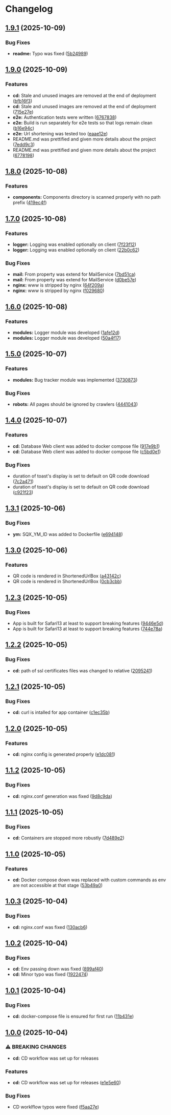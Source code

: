 # Changelog

## [1.9.1](https://github.com/websavva/shortqix/compare/v1.9.0...v1.9.1) (2025-10-09)


### Bug Fixes

* **readme:** Typo was fixed ([5b24989](https://github.com/websavva/shortqix/commit/5b249899ca2db6436db89d5fe33b3acd3decb135))

## [1.9.0](https://github.com/websavva/shortqix/compare/v1.8.0...v1.9.0) (2025-10-09)


### Features

* **cd:** Stale and unused images are removed at the end of deployment ([bfb16f3](https://github.com/websavva/shortqix/commit/bfb16f3bd48b5c0bc02eb2b0c7c320b1141be19c))
* **cd:** Stale and unused images are removed at the end of deployment ([715e27e](https://github.com/websavva/shortqix/commit/715e27e3d455f67aa4198751dca08043c9ebc4d9))
* **e2e:** Authentication tests were written ([6767838](https://github.com/websavva/shortqix/commit/67678388304dd23752479c8a1997b97163cd265a))
* **e2e:** Build is run separately for e2e tests so that logs remain clean ([b16e94c](https://github.com/websavva/shortqix/commit/b16e94cdda3e4aebc42f96a35d6d60ed32a1c063))
* **e2e:** Url shortening was tested too ([eaae12e](https://github.com/websavva/shortqix/commit/eaae12eadfb91909368150707025d0b93e18c98f))
* README.md was prettified and given more details about the project ([7edd9c3](https://github.com/websavva/shortqix/commit/7edd9c30b56d8e08138b6e3ea236e629a848be5e))
* README.md was prettified and given more details about the project ([6778198](https://github.com/websavva/shortqix/commit/67781981c170d526b9853c25472199367f6b4d63))

## [1.8.0](https://github.com/websavva/shortqix/compare/v1.7.0...v1.8.0) (2025-10-08)


### Features

* **components:** Components directory is scanned properly with no path prefix ([419ec4f](https://github.com/websavva/shortqix/commit/419ec4f1df97c56605163062597a6bed43d17095))

## [1.7.0](https://github.com/websavva/shortqix/compare/v1.6.0...v1.7.0) (2025-10-08)


### Features

* **logger:** Logging was enabled optionally on client ([7f23f12](https://github.com/websavva/shortqix/commit/7f23f12fe88d56f818e24d7c1560fbd6893440fb))
* **logger:** Logging was enabled optionally on client ([22b0c62](https://github.com/websavva/shortqix/commit/22b0c624b87132253a6f246df7a080c2f7abedd2))


### Bug Fixes

* **mail:** From property was extend for MailService ([7bd51ca](https://github.com/websavva/shortqix/commit/7bd51caa6e3609f26039a60e36bd39c84ae51a1c))
* **mail:** From property was extend for MailService ([d0be57e](https://github.com/websavva/shortqix/commit/d0be57eca4186a7a9a17c84c3378747c6ddc2b31))
* **nginx:** www is stripped by nginx ([64f209a](https://github.com/websavva/shortqix/commit/64f209adeee678e46f478053852a7cb4b7705a5e))
* **nginx:** www is stripped by nginx ([f029680](https://github.com/websavva/shortqix/commit/f0296808892f5161af64c4b8cae6e12f37e23523))

## [1.6.0](https://github.com/websavva/shortqix/compare/v1.5.0...v1.6.0) (2025-10-08)


### Features

* **modules:** Logger module was developed ([1afe12d](https://github.com/websavva/shortqix/commit/1afe12d0e856e985cae09140fd6a19af310bd3e1))
* **modules:** Logger module was developed ([50a4f17](https://github.com/websavva/shortqix/commit/50a4f175736d74cef94755b6bc1143cb0a470f20))

## [1.5.0](https://github.com/websavva/shortqix/compare/v1.4.0...v1.5.0) (2025-10-07)


### Features

* **modules:** Bug tracker module was implemented ([3730873](https://github.com/websavva/shortqix/commit/37308732f7b9edf5bb939d6f356899d55a69483d))


### Bug Fixes

* **robots:** All pages should be ignored by crawlers ([4441043](https://github.com/websavva/shortqix/commit/444104390eecba630868c5bd177377c62034302a))

## [1.4.0](https://github.com/websavva/shortqix/compare/v1.3.1...v1.4.0) (2025-10-07)


### Features

* **cd:** Database Web client was added to docker compose file ([917e9b1](https://github.com/websavva/shortqix/commit/917e9b197be45428d31ef1afe2241c2bf9753c9e))
* **cd:** Database Web client was added to docker compose file ([c5bd0e1](https://github.com/websavva/shortqix/commit/c5bd0e14027bad36c74c714a29ff34434d6b218e))


### Bug Fixes

* duration of toast's display is set to default on QR code download ([7c2a471](https://github.com/websavva/shortqix/commit/7c2a471d476daf343c85d13f99a075a408c64bf7))
* duration of toast's display is set to default on QR code download ([c921f23](https://github.com/websavva/shortqix/commit/c921f238be890ddebbf2ba7ce856016338a437a2))

## [1.3.1](https://github.com/websavva/shortqix/compare/v1.3.0...v1.3.1) (2025-10-06)


### Bug Fixes

* **ym:** SQX_YM_ID was added to Dockerfile ([e694148](https://github.com/websavva/shortqix/commit/e69414866464ae2664c1a5df32dfe9f11d50e639))

## [1.3.0](https://github.com/websavva/shortqix/compare/v1.2.3...v1.3.0) (2025-10-06)


### Features

* QR code is rendered in ShortenedUrlBox ([a43142c](https://github.com/websavva/shortqix/commit/a43142cff8fe498eb044951853da6af767c9d34c))
* QR code is rendered in ShortenedUrlBox ([0cb3cbb](https://github.com/websavva/shortqix/commit/0cb3cbb2f7d278a4a732c6b81f69f458f3bb2069))

## [1.2.3](https://github.com/websavva/shortqix/compare/v1.2.2...v1.2.3) (2025-10-05)


### Bug Fixes

* App is built for Safari13 at least to support breaking features ([9446e5d](https://github.com/websavva/shortqix/commit/9446e5d809d65b879fbb065fa7b36cdb41c426fc))
* App is built for Safari13 at least to support breaking features ([744e78a](https://github.com/websavva/shortqix/commit/744e78a00a2e3b2561e61ea076ab84a8042c61d7))

## [1.2.2](https://github.com/websavva/shortqix/compare/v1.2.1...v1.2.2) (2025-10-05)


### Bug Fixes

* **cd:** path of ssl certificates files was changed to relative ([2095241](https://github.com/websavva/shortqix/commit/2095241a0b4a51d65190f4ae366235ec813bd252))

## [1.2.1](https://github.com/websavva/shortqix/compare/v1.2.0...v1.2.1) (2025-10-05)


### Bug Fixes

* **cd:** curl is intalled for app container ([c1ec35b](https://github.com/websavva/shortqix/commit/c1ec35bea0abc7d437bf076d6a72328115f95fdf))

## [1.2.0](https://github.com/websavva/shortqix/compare/v1.1.2...v1.2.0) (2025-10-05)


### Features

* **cd:** nginx config is generated properly ([e1dc081](https://github.com/websavva/shortqix/commit/e1dc0815c72ff543bc9d8dcc30c88ce0c0d523b7))

## [1.1.2](https://github.com/websavva/shortqix/compare/v1.1.1...v1.1.2) (2025-10-05)


### Bug Fixes

* **cd:** nginx.conf generation was fixed ([9d8c9da](https://github.com/websavva/shortqix/commit/9d8c9da2f141ab4c0d47a4700a63b71d41136d20))

## [1.1.1](https://github.com/websavva/shortqix/compare/v1.1.0...v1.1.1) (2025-10-05)


### Bug Fixes

* **cd:** Containers are stopped more robustly ([7d489e2](https://github.com/websavva/shortqix/commit/7d489e2e44e040a9faccd41725d6bc21c1d62eee))

## [1.1.0](https://github.com/websavva/shortqix/compare/v1.0.3...v1.1.0) (2025-10-05)


### Features

* **cd:** Docker compose down was replaced with custom commands as env are not accessible at that stage ([53b49a0](https://github.com/websavva/shortqix/commit/53b49a0864cbe0c52b793b03887e3da5c3aab724))

## [1.0.3](https://github.com/websavva/shortqix/compare/v1.0.2...v1.0.3) (2025-10-04)


### Bug Fixes

* **cd:** nginx.conf was fixed ([130acb6](https://github.com/websavva/shortqix/commit/130acb6120fd99853963b41c6072a906a9848476))

## [1.0.2](https://github.com/websavva/shortqix/compare/v1.0.1...v1.0.2) (2025-10-04)


### Bug Fixes

* **cd:** Env passing down was fixed ([899af40](https://github.com/websavva/shortqix/commit/899af401f3da5b56cdea31f21965baa7434b4969))
* **cd:** Minor typo  was fixed ([1922474](https://github.com/websavva/shortqix/commit/1922474f6922a266ef4d658fc9bf35b6dd004a07))

## [1.0.1](https://github.com/websavva/shortqix/compare/v1.0.0...v1.0.1) (2025-10-04)


### Bug Fixes

* **cd:** docker-compose file is ensured for first run ([11b431e](https://github.com/websavva/shortqix/commit/11b431eb7478ba5764f8f61639684405d9ef969d))

## [1.0.0](https://github.com/websavva/shortqix/compare/v0.0.1...v1.0.0) (2025-10-04)


### ⚠ BREAKING CHANGES

* **cd:** CD workflow was set up for releases

### Features

* **cd:** CD workflow was set up for releases ([e1e5e60](https://github.com/websavva/shortqix/commit/e1e5e6052d542c60f69c6f638ade9551352a12e9))


### Bug Fixes

* CD worklflow typos were fixed ([f5aa27e](https://github.com/websavva/shortqix/commit/f5aa27ee1053dd19b62cd82e339486b5d7ec2645))
